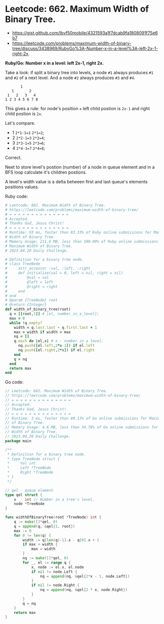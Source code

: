 # Leetcode: 662. Maximum Width of Binary Tree.

- https://gist.github.com/lbvf50mobile/4321593a1f7dcab9fa1808091f75e6b7
- https://leetcode.com/problems/maximum-width-of-binary-tree/discuss/3438969/RubyGo%3A-Number-x-in-a-level%3A-left-2x-1-right-2x.

**Ruby/Go: Number x in a level: left 2x-1, right 2x.**

Take a look: if split a binary tree into levels, a node `#1` always produces `#1`
and `#2` of a next level. And a node `#2` always produces `#3` and `#4`.

```
       1
   1       2
 1   2   3   4
1 2 3 4 5 6 7 8
```
This gives a rule: for node's position `x` left child postion is `2x-1` and
right child postion is `2x`.

Let's compare.

- 1  `2*1-1=1` `2*1=2`;
- 2  `2*2-1=3` `2*2=4`;
- 3  `2*3-1=5` `2*3=6`;
- 4  `2*4-1=7` `2*4=8`;

Correct.

Neet to store level's postion (number) of a node in queue element and in a BFS
loop calculate it's children postions. 

A level's width value is a delta between first and last queue's elements
positions values. 


Ruby code:
```Ruby
# Leetcode: 662. Maximum Width of Binary Tree.
# https://leetcode.com/problems/maximum-width-of-binary-tree/
# = = = = = = = = = = = = = =
# Accepted.
# Thanks God, Jesus Christ!
# = = = = = = = = = = = = = =
# Runtime: 93 ms, faster than 83.33% of Ruby online submissions for Maximum
# Width of Binary Tree.
# Memory Usage: 211.6 MB, less than 100.00% of Ruby online submissions for
# Maximum Width of Binary Tree.
# 2023.04.20 Daily Challenge.

# Definition for a binary tree node.
# class TreeNode
#     attr_accessor :val, :left, :right
#     def initialize(val = 0, left = nil, right = nil)
#         @val = val
#         @left = left
#         @right = right
#     end
# end
# @param {TreeNode} root
# @return {Integer}
def width_of_binary_tree(root)
  q = [[root,1]] # [el, number_in_a_level];
  max = 0
  while !q.empty?
    width = q.last.last - q.first.last + 1
    max = width if width > max
    nq = []
    q.each do |el,x| # x - number in a level.
      nq.push([el.left,2*x-1]) if el.left
      nq.push([el.right,2*x]) if el.right
    end
    q = nq
  end
  return max
end
```
Go code:
```Go
// Leetcode: 662. Maximum Width of Binary Tree.
// https://leetcode.com/problems/maximum-width-of-binary-tree/
// = = = = = = = = = = = = = =
// Accepted.
// Thanks God, Jesus Christ!
// = = = = = = = = = = = = = =
// Runtime: 3 ms, faster than 89.13% of Go online submissions for Maximum Width
// of Binary Tree.
// Memory Usage: 4.6 MB, less than 34.78% of Go online submissions for Maximum
// Width of Binary Tree.
// 2023.04.20 Daily Challenge.
package main

/**
 * Definition for a binary tree node.
 * type TreeNode struct {
 *     Val int
 *     Left *TreeNode
 *     Right *TreeNode
 * }
 */

// qel - queue element.
type qel struct {
	x    int // Number in a tree's level.
	node *TreeNode
}

func widthOfBinaryTree(root *TreeNode) int {
	q := make([]*qel, 0)
	q = append(q, &qel{1, root})
    max := 0
	for 0 != len(q) {
		width := q[len(q)-1].x - q[0].x + 1
		if max < width {
			max = width
		}
		nq := make([]*qel, 0)
        for _, el := range q {
			x, node := el.x, el.node
			if nil != node.Left {
				nq = append(nq, &qel{2*x - 1, node.Left})
			}
			if nil != node.Right {
				nq = append(nq, &qel{2 * x, node.Right})
			}
		}
		q = nq
	}
	return max
}
```
